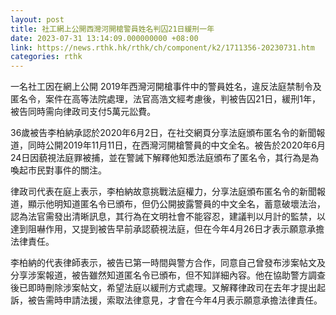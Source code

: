 ```yaml
---
layout: post
title: 社工網上公開西灣河開槍警員姓名判囚21日緩刑一年
date: 2023-07-31 13:14:09.000000000 +08:00
link: https://news.rthk.hk/rthk/ch/component/k2/1711356-20230731.htm
categories: rthk
---
```


一名社工因在網上公開 2019年西灣河開槍事件中的警員姓名，違反法庭禁制令及匿名令，案件在高等法院處理，法官高浩文經考慮後，判被告囚21日，緩刑1年，被告同時需向律政司支付5萬元訟費。

36歲被告李柏納承認於2020年6月2日，在社交網頁分享法庭頒布匿名令的新聞報道，同時公開2019年11月11日，在西灣河開槍警員的中文全名。被告於2020年6月24日因藐視法庭罪被捕，並在警誡下解釋他知悉法庭頒布了匿名令，其行為是為喚起市民對事件的關注。

律政司代表在庭上表示，李柏納故意挑戰法庭權力，分享法庭頒布匿名令的新聞報道，顯示他明知道匿名令已頒布，但仍公開披露警員的中文全名，蓄意破壞法治，認為法官需發出清晰訊息，其行為在文明社會不能容忍，建議判以月計的監禁，以達到阻嚇作用，又提到被告早前承認藐視法庭，但在今年4月26日才表示願意承擔法律責任。

李柏納的代表律師表示，被告已第一時間與警方合作，同意自己曾發布涉案帖文及分享涉案報道，被告雖然知道匿名令已頒布，但不知詳細內容。他在協助警方調查後已即時刪除涉案帖文，希望法庭以緩刑方式處理。又解釋律政司在去年才提出起訴，被告需時申請法援，索取法律意見，才會在今年4月表示願意承擔法律責任。
